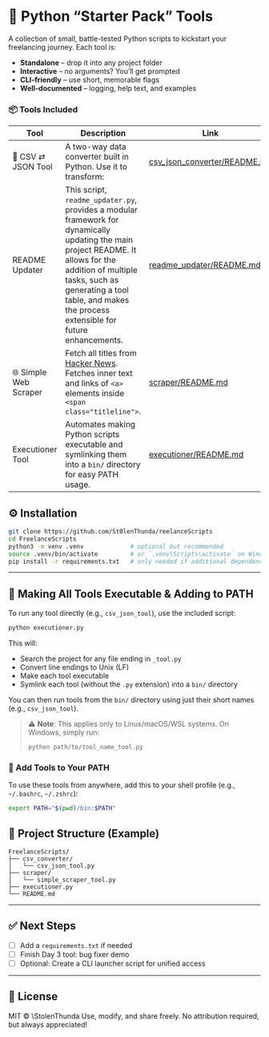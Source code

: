 # 🚀 Python “Starter Pack” Tools

A collection of small, battle-tested Python scripts to kickstart your freelancing journey. Each tool is:

- **Standalone** – drop it into any project folder  
- **Interactive** – no arguments? You’ll get prompted  
- **CLI-friendly** – use short, memorable flags  
- **Well-documented** – logging, help text, and examples  

### 📦 Tools Included

<!-- TOOL_TABLE_START -->
| Tool | Description | Link |
|------|-------------|------|
| 🧮 CSV ⇄ JSON Tool | A two-way data converter built in Python. Use it to transform: | [csv_json_converter/README.md](csv_json_converter/README.md) |
| README Updater | This script, `readme_updater.py`, provides a modular framework for dynamically updating the main project README. It allows for the addition of multiple tasks, such as generating a tool table, and makes the process extensible for future enhancements. | [readme_updater/README.md](readme_updater/README.md) |
| 🌐 Simple Web Scraper | Fetch all titles from [Hacker News](https://news.ycombinator.com ). Fetches inner text and links of  `<a>` elements inside `<span class="titleline">`. | [scraper/README.md](scraper/README.md) |
| Executioner Tool | Automates making Python scripts executable and symlinking them into a `bin/` directory for easy PATH usage. | [executioner/README.md](executioner/README.md) |
<!-- TOOL_TABLE_END -->

## ⚙️ Installation

```bash
git clone https://github.com/St0lenThunda/reelanceScripts
cd FreelanceScripts
python3 -m venv .venv             # optional but recommended
source .venv/bin/activate         # or `.venv\Scripts\activate` on Windows
pip install -r requirements.txt   # only needed if additional dependencies are added
```

---

## 🧰 Making All Tools Executable & Adding to PATH

To run any tool directly (e.g., `csv_json_tool`), use the included script:

```bash
python executioner.py
```

This will:
- Search the project for any file ending in `_tool.py`
- Convert line endings to Unix (LF)
- Make each tool executable
- Symlink each tool (without the `.py` extension) into a `bin/` directory

You can then run tools from the `bin/` directory using just their short names (e.g., `csv_json_tool`).

> ⚠️ **Note**: This applies only to Linux/macOS/WSL systems.
> On Windows, simply run:
> ```bash
> python path/to/tool_name_tool.py
> ```

### 🔗 Add Tools to Your PATH

To use these tools from anywhere, add this to your shell profile (e.g., `~/.bashrc`, `~/.zshrc`):

```bash
export PATH="$(pwd)/bin:$PATH"
```

## 📁 Project Structure (Example)
```
FreelanceScripts/
├── csv_converter/
│   └── csv_json_tool.py
├── scraper/
│   └── simple_scraper_tool.py
├── executioner.py
└── README.md
```
---

## ✅ Next Steps

* [ ] Add a `requirements.txt` if needed
* [ ] Finish Day 3 tool: bug fixer demo
* [ ] Optional: Create a CLI launcher script for unified access

---

## 📜 License

MIT © \StolenThunda
Use, modify, and share freely. No attribution required, but always appreciated!